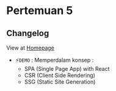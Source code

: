 # Pertemuan 5
## Changelog
View at [Homepage](https://github.com/ricky03knowhere/IF215007#pertemuan-5)

- ⚡`DEMO` : Memperdalam konsep : 
  - SPA (Single Page App) with React
  - CSR (Client Side Rendering)
  - SSG (Static Site Generation)
